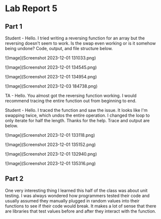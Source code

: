# Lab Report 5

## Part 1

Student - Hello. I tried writing a reversing function for an array but the reversing doesn't seem to work. Is the swap even working or is it somehow being undone? Code, output, and file structure below.

![Image](Screenshot 2023-12-01 131033.png)

![Image](Screenshot 2023-12-01 134545.png)

![Image](Screenshot 2023-12-01 134954.png)

![Image](Screenshot 2023-12-03 184738.png)

TA - Hello. You almost got the reversing function working. I would recommend tracing the entire function out from beginning to end.

Student - Hello. I traced the function and saw the issue. It looks like I'm swapping twice, which undos the entire operation. I changed the loop to only iterate for half the length. Thanks for the help. Trace and output are below.

![Image](Screenshot 2023-12-01 133118.png)

![Image](Screenshot 2023-12-01 135152.png)

![Image](Screenshot 2023-12-01 132940.png)

![Image](Screenshot 2023-12-01 135316.png)

## Part 2

One very interesting thing I learned this half of the class was about unit testing. I was always wondered how programmers tested their code and usually assumed they manually plugged in random values into their functions to see if their code would break. It makes a lot of sense that there are libraries that test values before and after they interact with the function.
